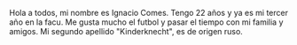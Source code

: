 Hola a todos, mi nombre es Ignacio Comes. Tengo 22 años y ya es mi tercer año en la facu. Me gusta mucho el futbol y pasar el tiempo con mi familia y amigos. Mi segundo apellido "Kinderknecht", es de origen ruso.
